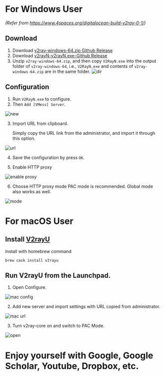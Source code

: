 # For Windows User
*(Refer from https://www.4spaces.org/digitalocean-build-v2ray-0-1/)*
## Download
1. Download [v2ray-windows-64.zip Github Release](https://github.com/v2ray/v2ray-core/releases)
2. Download [v2rayN-v2rayN.exe-Github Release](https://github.com/2dust/v2rayN/releases)
3. Unzip `v2ray-windows-64.zip`, and then copy `V2RayN.exe` into the output folder of `v2ray-windows-64`, i.e., `V2RayN.exe` and contents of `v2ray-windows-64.zip` are in the same folder.
![dir](vmess-windows-client-dir.jpg)

## Configuration
1. Run `V2RayN.exe` to configure.
2. Then `Add [VMess] Server`. 

![new](new-vmess-config.jpg)

3. Import URL from clipboard.

	Simply copy the URL link from the administrator, and import it through this option.

![url](import-url.jpg)

4. Save the configuration by press `OK`.

5. Enable HTTP proxy

![enable proxy](enable.jpg)

6. Choose HTTP proxy mode
	PAC mode is recommended. Global mode also works as well.

![mode](mode.jpg)

# For macOS User

## Install [V2rayU](https://github.com/yanue/V2rayU)
Install with homebrew command
```shell
brew cask install v2rayu
```
## Run V2rayU from the Launchpad.

1. Open Configure.

![mac config](v2rayu.jpg)

2. Add new server and import settings with URL copied from administrator. 

![mac url](mac-import.jpg)

3. Turn v2ray-core on and switch to PAC Mode.

![open](open.jpg)

# Enjoy yourself with Google, Google Scholar, Youtube, Dropbox, etc.
